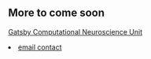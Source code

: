 
## More to come soon 
[Gatsby Computational Neuroscience Unit](http://www.gatsby.ucl.ac.uk/)

<li><a href="mailto:gin.rutten@gmail.com">email contact</a></li>
